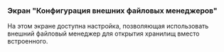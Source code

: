 ### Экран "Конфигурация внешних файловых менеджеров"

На этом экране доступна настройка, позволяющая использовать внешний файловый менеджер для открытия хранилищ вместо встроенного.